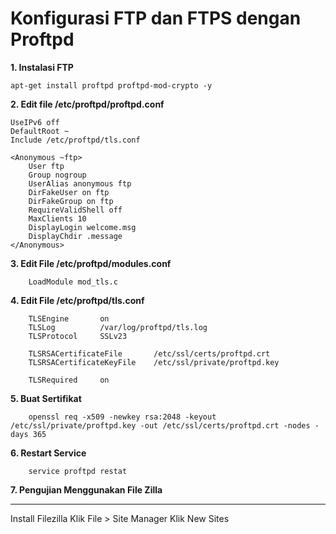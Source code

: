 # Konfigurasi FTP dan FTPS dengan Proftpd

**1. Instalasi FTP**

```console
apt-get install proftpd proftpd-mod-crypto -y
```

**2. Edit file /etc/proftpd/proftpd.conf**

```console
UseIPv6 off
DefaultRoot ~
Include /etc/proftpd/tls.conf

<Anonymous ~ftp>
    User ftp
    Group nogroup
    UserAlias anonymous ftp
    DirFakeUser on ftp
    DirFakeGroup on ftp
    RequireValidShell off
    MaxClients 10
    DisplayLogin welcome.msg
    DisplayChdir .message 
</Anonymous>
```

**3. Edit File /etc/proftpd/modules.conf**

```console
    LoadModule mod_tls.c
```

**4. Edit File /etc/proftpd/tls.conf**

```console
    TLSEngine       on
    TLSLog          /var/log/proftpd/tls.log
    TLSProtocol     SSLv23

    TLSRSACertificateFile       /etc/ssl/certs/proftpd.crt
    TLSRSACertificateKeyFile    /etc/ssl/private/proftpd.key

    TLSRequired     on
```

**5. Buat Sertifikat**

```console
    openssl req -x509 -newkey rsa:2048 -keyout /etc/ssl/private/proftpd.key -out /etc/ssl/certs/proftpd.crt -nodes -days 365
```

**6. Restart Service**

```console
    service proftpd restat 
```

**7. Pengujian Menggunakan File Zilla**

----------
Install Filezilla
Klik File > Site Manager
Klik New Sites


